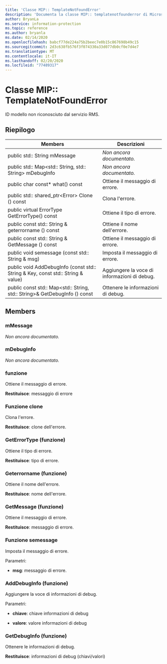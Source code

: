 ```yaml
---
title: 'Classe MIP:: TemplateNotFoundError'
description: 'Documenta la classe MIP:: templatenotfounderror di Microsoft Information Protection (MIP) SDK.'
author: BryanLa
ms.service: information-protection
ms.topic: reference
ms.author: bryanla
ms.date: 02/14/2020
ms.openlocfilehash: babcf77de224a75b2beec7e0b15c867698b49c15
ms.sourcegitcommit: 2d3c638fb576f3f074330a33d077db0cf0e7d4e7
ms.translationtype: MT
ms.contentlocale: it-IT
ms.lasthandoff: 02/20/2020
ms.locfileid: "77489317"
---
```

# <a name="class-miptemplatenotfounderror"></a>Classe MIP:: TemplateNotFoundError 
ID modello non riconosciuto dal servizio RMS.
  
## <a name="summary"></a>Riepilogo
 Members                        | Descrizioni                                
--------------------------------|---------------------------------------------
public std:: String mMessage  | _Non ancora documentato._
public std:: Map\<std:: String, std:: String\> mDebugInfo  | _Non ancora documentato._
public char const* what() const  |  Ottiene il messaggio di errore.
public std:: shared_ptr\<Error\> Clone () const  |  Clona l'errore.
public virtual ErrorType GetErrorType() const  |  Ottiene il tipo di errore.
public const std:: String & geterrorname () const  |  Ottiene il nome dell'errore.
public const std:: String & GetMessage () const  |  Ottiene il messaggio di errore.
public void semessage (const std:: String & msg)  |  Imposta il messaggio di errore.
public void AddDebugInfo (const std:: String & Key, const std:: String & value)  |  Aggiungere la voce di informazioni di debug.
public const std:: Map\<std:: String, std:: String\>& GetDebugInfo () const  |  Ottenere le informazioni di debug.
  
## <a name="members"></a>Members
  
### <a name="mmessage"></a>mMessage
_Non ancora documentato._

  
### <a name="mdebuginfo"></a>mDebugInfo
_Non ancora documentato._

  
### <a name="what-function"></a>funzione
Ottiene il messaggio di errore.

  
**Restituisce**: messaggio di errore
  
### <a name="clone-function"></a>Funzione clone
Clona l'errore.

  
**Restituisce**: clone dell'errore.
  
### <a name="geterrortype-function"></a>GetErrorType (funzione)
Ottiene il tipo di errore.

  
**Restituisce**: tipo di errore.
  
### <a name="geterrorname-function"></a>Geterrorname (funzione)
Ottiene il nome dell'errore.

  
**Restituisce**: nome dell'errore.
  
### <a name="getmessage-function"></a>GetMessage (funzione)
Ottiene il messaggio di errore.

  
**Restituisce**: messaggio di errore.
  
### <a name="setmessage-function"></a>Funzione semessage
Imposta il messaggio di errore.

Parametri:  
* **msg**: messaggio di errore.


  
### <a name="adddebuginfo-function"></a>AddDebugInfo (funzione)
Aggiungere la voce di informazioni di debug.

Parametri:  
* **chiave**: chiave informazioni di debug 


* **valore**: valore informazioni di debug


  
### <a name="getdebuginfo-function"></a>GetDebugInfo (funzione)
Ottenere le informazioni di debug.

  
**Restituisce**: informazioni di debug (chiavi/valori)